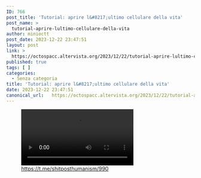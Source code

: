 ```yaml
---
ID: 766
post_title: 'Tutorial: aprire l&#8217;ultimo cellulare della vita'
post_name: >
  tutorial-aprire-lultimo-cellulare-della-vita
author: minioctt
post_date: 2023-12-22 23:47:51
layout: post
link: >
  https://octospacc.altervista.org/2023/12/22/tutorial-aprire-lultimo-cellulare-della-vita/
published: true
tags: [ ]
categories:
  - Senza categoria
title: 'Tutorial: aprire l&#8217;ultimo cellulare della vita'
date: 2023-12-22 23:47:51
canonical_url:   https://octospacc.altervista.org/2023/12/22/tutorial-aprire-lultimo-cellulare-della-vita/
---
```

<!-- wp:video {"id":767} -->
<figure class="wp-block-video"><video controls src="{{site.cdnurl}}/assets/uploads/2023/12/reddit_76ktvnd68g7c1.mp4"></video><figcaption class="wp-element-caption"><a href="https://t.me/shitposthumanism/990">https://t.me/shitposthumanism/990</a></figcaption></figure>
<!-- /wp:video -->